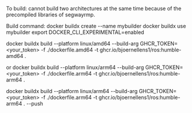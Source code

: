 To build:
cannot build two architectures at the same time because of the precompiled libraries of segwayrmp.

Build command:
docker buildx create --name mybuilder
docker buildx use mybuilder
export DOCKER_CLI_EXPERIMENTAL=enabled

docker buildx build --platform linux/amd64 --build-arg GHCR_TOKEN=<your_token> -f ./dockerfile.amd64 -t ghcr.io/bjoernellens1/ros:humble-amd64 .

or
docker buildx build --platform linux/arm64 --build-arg GHCR_TOKEN=<your_token> -f ./dockerfile.arm64 -t ghcr.io/bjoernellens1/ros:humble-arm64 .

docker buildx build --platform linux/arm64 --build-arg GHCR_TOKEN=<your_token> -f ./dockerfile.arm64 -t ghcr.io/bjoernellens1/ros:humble-arm64 . --push
